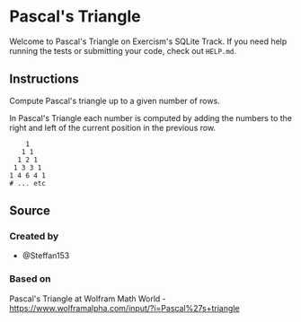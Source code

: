 # Pascal's Triangle

Welcome to Pascal's Triangle on Exercism's SQLite Track.
If you need help running the tests or submitting your code, check out `HELP.md`.

## Instructions

Compute Pascal's triangle up to a given number of rows.

In Pascal's Triangle each number is computed by adding the numbers to the right and left of the current position in the previous row.

```text
    1
   1 1
  1 2 1
 1 3 3 1
1 4 6 4 1
# ... etc
```

## Source

### Created by

- @Steffan153

### Based on

Pascal's Triangle at Wolfram Math World - https://www.wolframalpha.com/input/?i=Pascal%27s+triangle